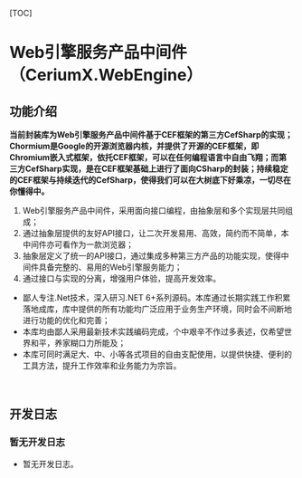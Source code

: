 [TOC]

# Web引擎服务产品中间件（CeriumX.WebEngine）

## 功能介绍

**当前封装库为Web引擎服务产品中间件基于CEF框架的第三方CefSharp的实现；Chormium是Google的开源浏览器内核，并提供了开源的CEF框架，即Chromium嵌入式框架，依托CEF框架，可以在任何编程语言中自由飞翔；而第三方CefSharp实现，是在CEF框架基础上进行了面向CSharp的封装；持续稳定的CEF框架与持续迭代的CefSharp，使得我们可以在大树底下好乘凉，一切尽在你懂得中。**

1. Web引擎服务产品中间件，采用面向接口编程，由抽象层和多个实现层共同组成；
2. 通过抽象层提供的友好API接口，让二次开发易用、高效，简约而不简单，本中间件亦可看作为一款浏览器；
3. 抽象层定义了统一的API接口，通过集成多种第三方产品的功能实现，使得中间件具备完整的、易用的Web引擎服务能力；
4. 通过接口与实现的分离，增强用户体验，提高开发效率。

- 鄙人专注.Net技术，深入研习.NET 6+系列源码。本库通过长期实践工作积累落地成库，库中提供的所有功能均广泛应用于业务生产环境，同时会不间断地进行功能的优化和完善；
- 本库均由鄙人采用最新技术实践编码完成，个中艰辛不作过多表述，仅希望世界和平，养家糊口力所能及；
- 本库可同时满足大、中、小等各式项目的自由支配使用，以提供快捷、便利的工具方法，提升工作效率和业务能力为宗旨。

<br>

## 开发日志

### 暂无开发日志
- 暂无开发日志。
